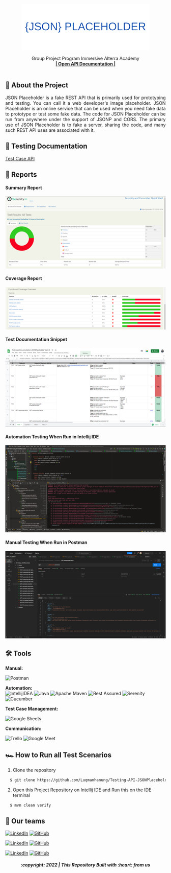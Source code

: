<div align="center">
  <a href="https://github.com/Luqmanhanung/Testing-API-JSONPlaceholder.git">
    <img src="./img/jp.png" width="400" height="144" alt="">
  </a>

  <p align="center">
    Group Project Program Immersive Alterra Academy
    <br />
    <a href="https://jsonplaceholder.typicode.com/"><strong>| Open API Documentation |</strong></a>
    <br />
    <br />
  </p>
</div>

## 📑 About the Project

<p align="justify">JSON Placeholder is a fake REST API that is primarily used for prototyping and testing. You can call it a web developer's image placeholder. JSON Placeholder is an online service that can be used when you need fake data to prototype or test some fake data. The code for JSON Placeholder can be run from anywhere under the support of JSONP and CORS. The primary use of JSON Placeholder is to fake a server, sharing the code, and many such REST API uses are associated with it.</p>

## 📓 Testing Documentation
[Test Case API](https://docs.google.com/spreadsheets/d/1zG0qoOOBBDK7TcXRiQ7FPckv4U22a6s-XICkMd6VKpw/edit?usp=sharing)

## 📝 Reports


#### Summary Report
![report-api-summary](./img/summary%20report.png)

#### Coverage Report
![report-api-cpverage](./img/coverage%20report.png)

#### Test Documentation Snippet
![report-api-chats](./img/Testing%20Documentation.png)

#### Automation Testing When Run in Intellij IDE
![report-api-runningtest](./img/intelij.png)

#### Manual Testing When Run in Postman
![report-api-runningtest](./img/postman.png)

## 🛠 Tools
**Manual:**

![Postman](https://img.shields.io/badge/Postman-FF6C37?style=for-the-badge&logo=postman&logoColor=white)

**Automation:**  
![IntellijIDEA](https://img.shields.io/badge/IntelliJIDEA-000000.svg?style=for-the-badge&logo=intellij-idea&logoColor=white)
![Java](https://img.shields.io/badge/java-%23ED8B00.svg?style=for-the-badge&logo=java&logoColor=white)
![Apache Maven](https://img.shields.io/badge/Apache%20Maven-C71A36?style=for-the-badge&logo=Apache%20Maven&logoColor=white)
![Rest Assured](https://img.shields.io/badge/-rest%20assured-000000?style=for-the-badge&logo=rest-assured&logoColor=black)
![Serenity](https://img.shields.io/badge/-serenity-16a67a?style=for-the-badge&logo=serenity&logoColor=black)
![Cucumber](https://img.shields.io/badge/-cucumber-4bc47b?style=for-the-badge&logo=cucumber&logoColor=black)

**Test Case Management:**

![Google Sheets](https://img.shields.io/badge/-Google%20sheets-4bc47b?style=for-the-badge&logoColor=black)

**Communication:**

![Trello](https://img.shields.io/badge/trello-%23121011.svg?style=for-the-badge&logo=trello&logoColor=white)
![Google Meet](https://img.shields.io/badge/googlemeet-%237289DA.svg?style=for-the-badge&logo=googlemeet&logoColor=white)

## 🏎️ How to Run all Test Scenarios

1. Clone the repository
```bash
  $ git clone https://github.com/Luqmanhanung/Testing-API-JSONPlaceholder.git
```
2. Open  this Project Repository on Intellij IDE and Run this on the IDE terminal

```bash
  $ mvn clean verify
```


## 📱 Our teams

[![LinkedIn](https://img.shields.io/badge/-Luqman%20Hanung%20Asidiq-white?style=for-the-badge&logo=linkedin&logoColor=blue)](https://www.linkedin.com/in/luqman-hanung-asidiq/)
[![GitHub](https://img.shields.io/badge/-Luqmanhanung-white?style=for-the-badge&logo=github&logoColor=black)](https://github.com/Luqmanhanung/)

[![LinkedIn](https://img.shields.io/badge/-Panji%20Eka%20Sukmana-white?style=for-the-badge&logo=linkedin&logoColor=blue)](https://www.linkedin.com/in/panji-eka-sukmana-3b478512b/)
[![GitHub](https://img.shields.io/badge/-panjiekasukmana-white?style=for-the-badge&logo=github&logoColor=black)](https://github.com/panjiekasukmana)

[![LinkedIn](https://img.shields.io/badge/-Ilham%20Syahrul-white?style=for-the-badge&logo=linkedin&logoColor=blue)](https://www.linkedin.com/in/ilhamsyahrulsa/)
[![GitHub](https://img.shields.io/badge/-Ilhamsyhs-white?style=for-the-badge&logo=github&logoColor=black)](https://github.com/Ilhamsyhs)

<h5>
<p align="center">:copyright: 2022 | This Repository Built with :heart: from us</p>
</h5>